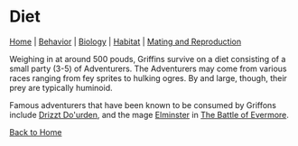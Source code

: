 # Diet

[Home](index.md) |
[Behavior](behavior.md) |
[Biology](biology.md) |
[Habitat](habitat.md) |
[Mating and Reproduction](matingreproduction.md)

Weighing in at around 500 pouds, Griffins survive on a diet consisting of a small party (3-5) of Adventurers. The Adventurers may come from various races ranging from fey sprites to hulking ogres. By and large, though, their prey are typically huminoid.

Famous adventurers that have been known to be consumed by Griffons include [Drizzt Do'urden](http://forgottenrealms.wikia.com/wiki/Drizzt_Do%27Urden), and the mage [Elminster](http://forgottenrealms.wikia.com/wiki/Elminster_Aumar) in [The Battle of Evermore](https://www.youtube.com/watch?v=88b0OYxdtyM).

[Back to Home](index.md)
